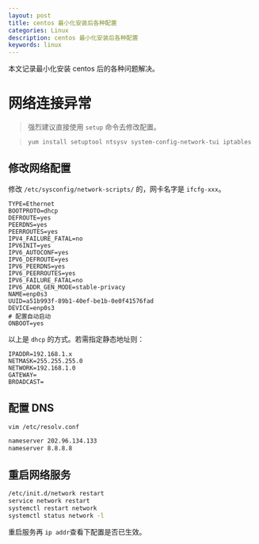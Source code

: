 ```yaml
---
layout: post
title: centos 最小化安装后各种配置
categories: Linux
description: centos 最小化安装后各种配置
keywords: linux
---
```


本文记录最小化安装 centos 后的各种问题解决。

# 网络连接异常

> 强烈建议直接使用 `setup` 命令去修改配置。

> `yum install setuptool ntsysv system-config-network-tui iptables`

## 修改网络配置

修改 `/etc/sysconfig/network-scripts/` 的，网卡名字是 `ifcfg-xxx`。

```
TYPE=Ethernet
BOOTPROTO=dhcp
DEFROUTE=yes
PEERDNS=yes
PEERROUTES=yes
IPV4_FAILURE_FATAL=no
IPV6INIT=yes
IPV6_AUTOCONF=yes
IPV6_DEFROUTE=yes
IPV6_PEERDNS=yes
IPV6_PEERROUTES=yes
IPV6_FAILURE_FATAL=no
IPV6_ADDR_GEN_MODE=stable-privacy
NAME=enp0s3
UUID=a51b993f-89b1-40ef-be1b-0e0f41576fad
DEVICE=enp0s3
# 配置自动启动
ONBOOT=yes
```
以上是 `dhcp` 的方式。若需指定静态地址则：
```
IPADDR=192.168.1.x
NETMASK=255.255.255.0
NETWORK=192.168.1.0
GATEWAY=
BROADCAST=
```

## 配置 DNS

`vim /etc/resolv.conf `

```bash
nameserver 202.96.134.133
nameserver 8.8.8.8
```

## 重启网络服务

```bash
/etc/init.d/network restart
service network restart
systemctl restart network
systemctl status network -l
```

重启服务再 `ip addr`查看下配置是否已生效。
